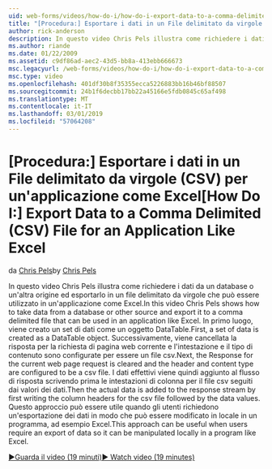 ```yaml
---
uid: web-forms/videos/how-do-i/how-do-i-export-data-to-a-comma-delimited-csv-file-for-an-application-like-excel
title: "[Procedura:] Esportare i dati in un File delimitato da virgole (CSV) per un'applicazione come Excel | Microsoft Docs"
author: rick-anderson
description: In questo video Chris Pels illustra come richiedere i dati da un database o un'altra origine ed esportarlo in un file delimitato da virgole che può essere usato in un'applicazione li...
ms.author: riande
ms.date: 01/22/2009
ms.assetid: c9df86ad-aec2-43d5-bb8a-413ebb666673
msc.legacyurl: /web-forms/videos/how-do-i/how-do-i-export-data-to-a-comma-delimited-csv-file-for-an-application-like-excel
msc.type: video
ms.openlocfilehash: 401df30b8f35355ecca5226883bb16b46bf88507
ms.sourcegitcommit: 24b1f6decbb17bb22a45166e5fdb0845c65af498
ms.translationtype: MT
ms.contentlocale: it-IT
ms.lasthandoff: 03/01/2019
ms.locfileid: "57064208"
---
```

<a name="how-do-i-export-data-to-a-comma-delimited-csv-file-for-an-application-like-excel"></a><span data-ttu-id="b5ac4-103">[Procedura:] Esportare i dati in un File delimitato da virgole (CSV) per un'applicazione come Excel</span><span class="sxs-lookup"><span data-stu-id="b5ac4-103">[How Do I:] Export Data to a Comma Delimited (CSV) File for an Application Like Excel</span></span>
====================
<span data-ttu-id="b5ac4-104">da [Chris Pels](https://twitter.com/chrispels)</span><span class="sxs-lookup"><span data-stu-id="b5ac4-104">by [Chris Pels](https://twitter.com/chrispels)</span></span>

<span data-ttu-id="b5ac4-105">In questo video Chris Pels illustra come richiedere i dati da un database o un'altra origine ed esportarlo in un file delimitato da virgole che può essere utilizzato in un'applicazione come Excel.</span><span class="sxs-lookup"><span data-stu-id="b5ac4-105">In this video Chris Pels shows how to take data from a database or other source and export it to a comma delimited file that can be used in an application like Excel.</span></span> <span data-ttu-id="b5ac4-106">In primo luogo, viene creato un set di dati come un oggetto DataTable.</span><span class="sxs-lookup"><span data-stu-id="b5ac4-106">First, a set of data is created as a DataTable object.</span></span> <span data-ttu-id="b5ac4-107">Successivamente, viene cancellata la risposta per la richiesta di pagina web corrente e l'intestazione e il tipo di contenuto sono configurate per essere un file csv.</span><span class="sxs-lookup"><span data-stu-id="b5ac4-107">Next, the Response for the current web page request is cleared and the header and content type are configured to be a csv file.</span></span> <span data-ttu-id="b5ac4-108">I dati effettivi viene quindi aggiunto al flusso di risposta scrivendo prima le intestazioni di colonna per il file csv seguiti dai valori dei dati.</span><span class="sxs-lookup"><span data-stu-id="b5ac4-108">Then the actual data is added to the response stream by first writing the column headers for the csv file followed by the data values.</span></span> <span data-ttu-id="b5ac4-109">Questo approccio può essere utile quando gli utenti richiedono un'esportazione dei dati in modo che può essere modificato in locale in un programma, ad esempio Excel.</span><span class="sxs-lookup"><span data-stu-id="b5ac4-109">This approach can be useful when users require an export of data so it can be manipulated locally in a program like Excel.</span></span>

[<span data-ttu-id="b5ac4-110">&#9654;Guarda il video (19 minuti)</span><span class="sxs-lookup"><span data-stu-id="b5ac4-110">&#9654; Watch video (19 minutes)</span></span>](https://channel9.msdn.com/Blogs/ASP-NET-Site-Videos/how-do-i-export-data-to-a-comma-delimited-csv-file-for-an-application-like-excel)
